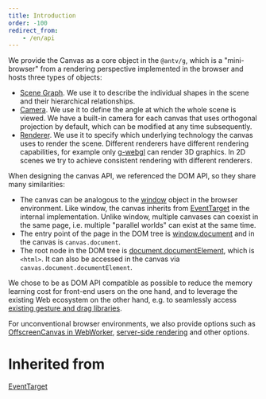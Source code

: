 ```yaml
---
title: Introduction
order: -100
redirect_from:
    - /en/api
---
```


We provide the Canvas as a core object in the `@antv/g`, which is a "mini-browser" from a rendering perspective implemented in the browser and hosts three types of objects:

- [Scene Graph](/en/api/canvas/scenegraph-lifecycle). We use it to describe the individual shapes in the scene and their hierarchical relationships.
- [Camera](/en/api/camera/intro). We use it to define the angle at which the whole scene is viewed. We have a built-in camera for each canvas that uses orthogonal projection by default, which can be modified at any time subsequently.
- [Renderer](/en/api/renderer/intro). We use it to specify which underlying technology the canvas uses to render the scene. Different renderers have different rendering capabilities, for example only [g-webgl](/en/api/renderer/webgl) can render 3D graphics. In 2D scenes we try to achieve consistent rendering with different renderers.

When designing the canvas API, we referenced the DOM API, so they share many similarities:

- The canvas can be analogous to the [window](https://developer.mozilla.org/en-US/docs/Web/API/Window) object in the browser environment. Like window, the canvas inherits from [EventTarget](/en/api/builtin-objects/event-target) in the internal implementation. Unlike window, multiple canvases can coexist in the same page, i.e. multiple "parallel worlds" can exist at the same time.
- The entry point of the page in the DOM tree is [window.document](https://developer.mozilla.org/en-US/docs/Web/API/Document) and in the canvas is `canvas.document`.
- The root node in the DOM tree is [document.documentElement](https://developer.mozilla.org/en-US/docs/Web/API/Document/documentElement), which is `<html>`. It can also be accessed in the canvas via `canvas.document.documentElement`.

We chose to be as DOM API compatible as possible to reduce the memory learning cost for front-end users on the one hand, and to leverage the existing Web ecosystem on the other hand, e.g. to seamlessly access [existing gesture and drag libraries](/en/api/event/gesture-dragndrop).

For unconventional browser environments, we also provide options such as [OffscreenCanvas in WebWorker](/en/api/canvas/offscreen-canvas-ssr), [server-side rendering](/en/api/canvas/offscreen-canvas-ssr) and other options.

# Inherited from

[EventTarget](/en/api/builtin-objects/event-target)
